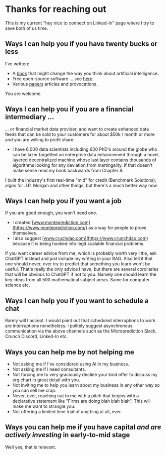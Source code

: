 
# Thanks for reaching out

This is my current "hey nice to connect on Linked-In" page where I try to save both of us time. 

## Ways I can help you if you have twenty bucks or less

I've written:

- A [book](https://www.amazon.com/Microprediction-Building-Open-AI-Network) that might change the way you think about artificial intelligence. 
- Free open-source software ... see [here](https://github.com/microprediction)
- Various [papers](https://github.com/microprediction/home) articles and provocations. 

You are welcome. 

## Ways I can help you if you are a financial intermediary ...
... or financial market data provider, and want to create enhanced data feeds that can be sold to your customers for about $50k / month or more and you are willing to profit share. 

- I have 6,000 data scientists including 600 PhD's around the globe who can be lazer targetted on enterprise data enhancement through a novel, layered decentralized machine whose last layer contains thousands of algorithms looking for any deviation from martingality. If that doesn't make sense read my book backwards from Chapter 8. 

I built the industry's first real-time "mid" for credit (Benchmark Solutions); algos for J.P. Morgan and other things, but there's a much better way now. 
 
## Ways I can help you if you want a job

If you are good enough, you won't need one. 

- I created [www.monteprediction.com](https://www.monteprediction.com/) as a way for people to prove themselves.
- I also suggest [www.cruchdao.com](https://www.crunchdao.com) because it is being hooked into legit scalable financial problems.

If you want career advice from me, which is probably worth very little, ask ChatGPT instead and just include my writing in your RAG. Also tell it that one should never, ever try to predict that something you learn won't be useful. That's really the only advice I have, but there are several corollaries that will be obvious to ChatGPT if not to you. Namely one should learn the key ideas from all 500 mathematical subject areas. Same for computer science etc.   

## Ways I can help you if you want to schedule a chat 

Rarely will I accept. I would point out that scheduled interruptions to work are interruptions nonetheless. I politely suggest asynchronous communication via the above channels such as the Microprediction Slack, Crunch Discord, Linked-In etc. 


## Ways you can help me by not helping me 

- Not asking me if I've considered using AI in my business. 
- Not asking me if I need consultants.
- Not forcing me to very graciously decline your kind offer to discuss my org chart in great detail with you. 
- Not inviting me to help you learn about my business in any other way so you can sell me crap.
- Never, ever, reaching out to me with a pitch that begins with a declarative statement like "Firms are doing blah blah blah". This will make me want to strangle you. 
- Not offering a limited time trial of anything at all, ever. 
  
## Ways you can help me if you have capital *and are actively investing* in early-to-mid stage

Well yes, that is relevant. 



